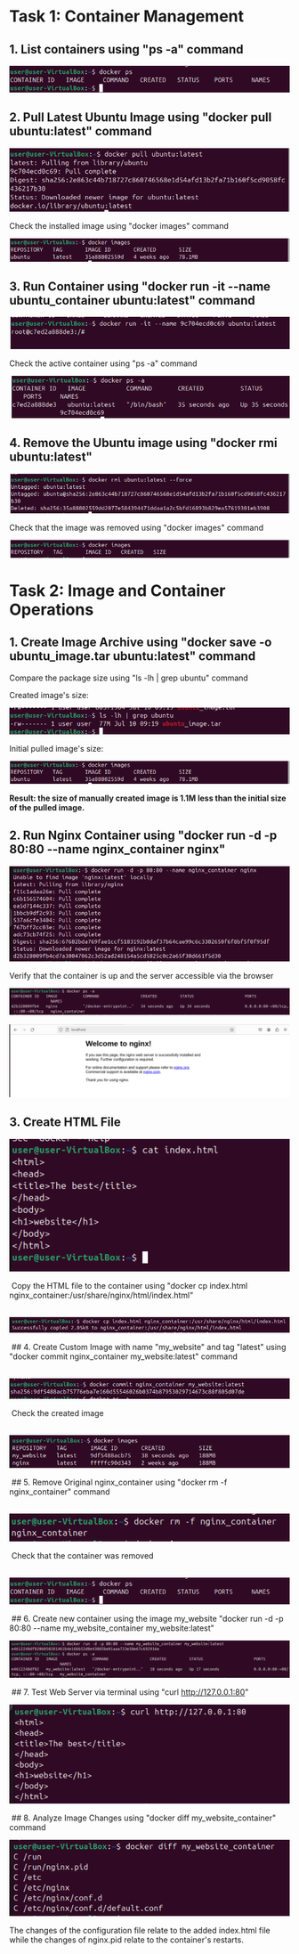 # Task 1: Container Management

## 1. List containers using "ps -a" command

![ps](images/ps.png)

## 2. Pull Latest Ubuntu Image using "docker pull ubuntu:latest" command

![pull](images/pull.png)

Check the installed image using "docker images" command

![images1](images/images1.png)

## 3. Run Container using "docker run -it --name ubuntu_container ubuntu:latest" command

![run](images/run.png)

Check the active container using "ps -a" command

![ps1](images/ps1.png)

## 4. Remove the Ubuntu image using "docker rmi ubuntu:latest"

![rmi](images/rmi.png)

Check that the image was removed using "docker images" command

![images](images/images.png)

# Task 2: Image and Container Operations

## 1. Create Image Archive using "docker save -o ubuntu_image.tar ubuntu:latest" command

Compare the package size using "ls -lh | grep ubuntu" command

Created image's size:

![image_tar](images/image_tar.png)

Initial pulled image's size:

![images1](images/images1.png)

**Result: the size of manually created image is 1.1M less than the initial size of the pulled image.**

## 2. Run Nginx Container using "docker run -d -p 80:80 --name nginx_container nginx"

![run_nginx](images/run_nginx.png)

Verify that the container is up and the server accessible via the browser

![ps2](images/ps2.png)

![web](images/web.png)

## 3. Create HTML File

![cat_index](images/cat_index.png)

 Copy the HTML file to the container using "docker cp index.html nginx_container:/usr/share/nginx/html/index.html"

 ![copy_index](images/copy_index.png)

 ## 4. Create Custom Image with name "my_website" and tag "latest" using "docker commit nginx_container my_website:latest" command

 ![commit](images/commit.png)

 Check the created image

 ![images2](images/images2.png)

 ## 5. Remove Original nginx_container using "docker rm -f nginx_container" command

 ![rm_container](images/rm_container.png)

 Check that the container was removed

  ![ps](images/ps.png)

 ## 6. Create new container using the image my_website "docker run -d -p 80:80 --name my_website_container my_website:latest"

![run_my_website](images/run_my_website.png)

 ## 7. Test Web Server via terminal using "curl http://127.0.0.1:80"

![curl](images/curl.png)

 ## 8. Analyze Image Changes using "docker diff my_website_container" command

![diff](images/diff.png)

The changes of the configuration file relate to the added index.html file while the changes of nginx.pid relate to the container's restarts.
